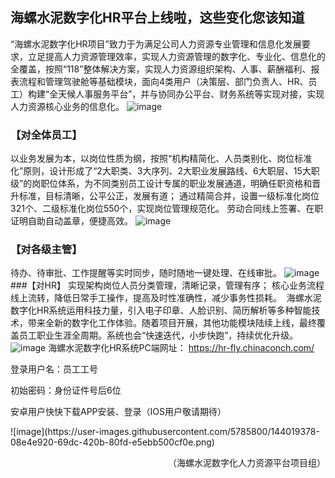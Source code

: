 ## 海螺水泥数字化HR平台上线啦，这些变化您该知道
“海螺水泥数字化HR项目”致力于为满足公司人力资源专业管理和信息化发展要求，立足提高人力资源管理效率，实现人力资源管理的数字化、专业化、信息化的全覆盖，按照“118”整体解决方案，实现人力资源组织架构、人事、薪酬福利、报表流程和管理驾驶舱等基础模块，面向4类用户（决策层、部门负责人、HR、员工）构建“全天候人事服务平台”，并与协同办公平台、财务系统等实现对接，实现人力资源核心业务的信息化。
![image](https://user-images.githubusercontent.com/5785800/144016317-f8d5f49d-98b2-4c73-8e06-aa4bacc6065e.png)
### 【对全体员工】
以业务发展为本，以岗位性质为纲，按照“机构精简化、人员类别化、岗位标准化”原则，设计形成了“2大职类、3大序列、2大职业发展路线、6大职层、15大职级”的岗职位体系，为不同类别员工设计专属的职业发展通道，明确任职资格和晋升标准，目标清晰，公平公正，发展有道；
通过精简合并，设置一级标准化岗位321个、二级标准化岗位550个，实现岗位管理规范化。
劳动合同线上签署、在职证明自助自动盖章，便捷高效。
![image](https://user-images.githubusercontent.com/5785800/144016366-d1c53d9c-6738-4541-b44f-de2ea50f8947.png)
### 【对各级主管】
待办、待审批、工作提醒等实时同步，随时随地一键处理、在线审批。
![image](https://user-images.githubusercontent.com/5785800/144016385-93c65c61-86d4-48ac-b428-ca3269ed306b.png)
###【对HR】
实现架构岗位人员分类管理，清晰记录，管理有序；
核心业务流程线上流转，降低日常手工操作，提高及时性准确性，减少事务性损耗。 
海螺水泥数字化HR系统运用科技力量，引入电子印章、人脸识别、简历解析等多种智能技术，带来全新的数字化工作体验。随着项目开展，其他功能模块陆续上线，最终覆盖员工职业生涯全周期。系统也会“快速迭代，小步快跑”，持续优化升级。 
![image](https://user-images.githubusercontent.com/5785800/144016406-779ce2b0-945e-47e7-8421-98cbd73e5bda.png)
海螺水泥数字化HR系统PC端网址：
https://hr-fly.chinaconch.com/
<p>登录用户名：员工工号</p>
<p>初始密码：身份证件号后6位</p>
<p>安卓用户快快下载APP安装、登录（IOS用户敬请期待）</p>
![image](https://user-images.githubusercontent.com/5785800/144019378-08e4e920-69dc-420b-80fd-e5ebb500cf0e.png)
<p align="right">（海螺水泥数字化人力资源平台项目组）</p>
